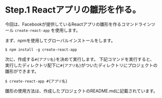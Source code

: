 # Step.1 Reactアプリの雛形を作る。
今回は、Facebookが提供しているReactアプリの雛形を作るコマンドラインツール `create-react-app` を使用します。

まず、npmを使用してグローバルインストールをします。
```
$ npm install -g create-react-app
```

次に、作成する`#{アプリ名}`を決めて実行します。
下記コマンドを実行すると、実行したディレクトリ配下に`#{アプリ名}`がついたディレクトリにプロジェクトの雛形ができます。
```
$ create-react-app #{アプリ名}
```

雛形の使用方法は、作成したプロジェクトのREADME.mdに記載されています。
